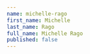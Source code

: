 ```yaml
---
name: michelle-rago
first_name: Michelle
last_name: Rago
full_name: Michelle Rago
published: false
---
```


